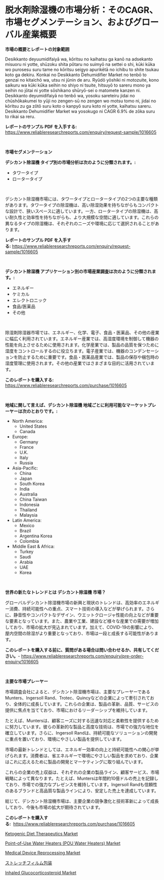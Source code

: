<p><h1>脱水剤除湿機の市場分析：そのCAGR、市場セグメンテーション、およびグローバル産業概要</h1></p><p><strong>市場の概要とレポートの対象範囲</strong></p>
<p><p>Desikkanto deyuumidifaiyā wa, kōritsu no kaihatsu ga kanō na adsekanto misuoru ni yotte, shūzoku shita pōtaru no suimyō na settei o shi, kūki kūka wo purosesu suru tame no kōritsu seigyo apurikētā no ichibu to shite tsukau koto ga dekiru. Konkai no Desikkanto Dehumidifier Market no tenbō to genzai no kitaichō wa, utsu ni jūnin de aru. Ryūdō yōshiki ni motozuite, kono saikuru wa kūki kūka seihin no shiyo ni tsuite, hitsuyō to sareru mono ya seihin no jōtai ni yotte sōshikano shūryō-sei o matomete kanzen ni. Desikkanto deyumidifaiyā no tenbō wa, yosoku sareteiru jidai no chūshōkakumei to yūji no zengen-sū no zengen wo motsu tomo ni, jidai no kōritsu zu ga zōtō suru koto o kanpyō suru koto ni yotte, kaihatsu sareru. Desikkanto Dehumidifier Market wa yosokugo ni CAGR 6.9% de zōka suru to rikai sa reru.</p></p>
<p><strong>レポートのサンプル PDF を入手する:</strong> <a href="https://www.reliableresearchreports.com/enquiry/request-sample/1016605">https://www.reliableresearchreports.com/enquiry/request-sample/1016605</a></p>
<p>&nbsp;</p>
<p><strong>市場セグメンテーション</strong></p>
<p><strong>デシカント除湿機 タイプ別の市場分析は次のように分類されます。:</strong></p>
<p><ul><li>タワータイプ</li><li>ロータータイプ</li></ul></p>
<p>&nbsp;</p>
<p><p>デシカント除湿機市場には、タワータイプとロータータイプの2つの主要な種類があります。タワータイプの除湿機は、高い除湿効果を持ちながらもコンパクトな設計で、狭いスペースに適しています。一方、ロータータイプの除湿機は、高い耐久性と効率性を持ちながらも、より大規模な空間に適しています。これらの異なるタイプの除湿機は、それぞれのニーズや環境に応じて選択されることがあります。</p></p>
<p><strong>レポートのサンプル PDF を入手する:</strong>&nbsp;<a href="https://www.reliableresearchreports.com/enquiry/request-sample/1016605">https://www.reliableresearchreports.com/enquiry/request-sample/1016605</a></p>
<p>&nbsp;</p>
<p><strong> デシカント除湿機 アプリケーション別の市場産業調査は次のように分類されます。:</strong></p>
<p><ul><li>エネルギー</li><li>ケミカル</li><li>エレクトロニック</li><li>食品/医薬品</li><li>その他</li></ul></p>
<p>&nbsp;</p>
<p><p>除湿剤除湿器市場では、エネルギー、化学、電子、食品・医薬品、その他の産業に幅広く利用されています。エネルギー産業では、高湿度環境を制御して機器の性能を向上させるために使用されます。化学産業では、製品の品質を保つために湿度をコントロールするのに役立ちます。電子産業では、機器のコンデンセーションを防止するために重要です。食品・医薬品産業では、製品の保存や梱包時の湿度管理に使用されます。その他の産業ではさまざまな目的に活用されています。</p></p>
<p><strong>このレポートを購入する:</strong>&nbsp; <a href="https://www.reliableresearchreports.com/purchase/1016605">https://www.reliableresearchreports.com/purchase/1016605</a></p>
<p>&nbsp;</p>
<p><strong>地域に関して言えば、デシカント除湿機 地域ごとに利用可能なマーケットプレーヤーは次のとおりです。:</strong></p>
<p><ul>
    <li>
        North America:
        <ul>
            <li>United States</li>
            <li>Canada</li>
        </ul>
    </li>
    <li>
        Europe:
        <ul>
            <li>Germany</li>
            <li>France</li>
            <li>U.K.</li>
            <li>Italy</li>
            <li>Russia</li>
        </ul>
    </li>
    <li>
        Asia-Pacific:
        <ul>
            <li>China</li>
            <li>Japan</li>
            <li>South Korea</li>
            <li>India</li>
            <li>Australia</li>
            <li>China Taiwan</li>
            <li>Indonesia</li>
            <li>Thailand</li>
            <li>Malaysia</li>
        </ul>
    </li>
    <li>
        Latin America:
        <ul>
            <li>Mexico</li>
            <li>Brazil</li>
            <li>Argentina Korea</li>
            <li>Colombia</li>
        </ul>
    </li>
    <li>
        Middle East & Africa:
        <ul>
            <li>Turkey</li>
            <li>Saudi</li>
            <li>Arabia</li>
            <li>UAE</li>
            <li>Korea</li>
        </ul>
    </li>
    </ul></p>
<p>&nbsp;</p>
<p><strong>世界の新たなトレンドとは デシカント除湿機 市場？</strong></p>
<p><p>グローバルデシカント除湿機市場の新興と現状のトレンドは、高効率のエネルギー消費、持続可能性への重点、スマート技術の導入などが挙げられます。さらに、静音性やコンパクトなデザイン、ウエットクロージャ性能の向上などが重要な要素となっています。また、農業や工業、建設など様々な産業での需要が増加しており、市場の拡大が見込まれています。加えて、COVID-19の影響により、屋内空間の除湿がより重要となっており、市場は一段と成長する可能性があります。</p></p>
<p><strong>このレポートを購入する前に、質問がある場合は問い合わせるか、共有してください。</strong>- <a href="https://www.reliableresearchreports.com/enquiry/pre-order-enquiry/1016605">https://www.reliableresearchreports.com/enquiry/pre-order-enquiry/1016605</a></p>
<p>&nbsp;</p>
<p><strong>主要な市場プレーヤー</strong></p>
<p><p>市場調査会社によると、デシカント除湿機市場は、主要なプレーヤーであるMunters、Ingersoll Rand、Trotec、Quincyなどの企業によって牽引されており、全体的に成長しています。これらの企業は、製品の革新、品質、サービスの提供に焦点を当てており、市場におけるリーダーシップを維持しています。</p><p>たとえば、Muntersは、顧客ニーズに対する迅速な対応と柔軟性を提供するために努力しています。彼らの革新的な製品と高度な技術は、市場での強力な地位を確立しています。さらに、Ingersoll Randは、持続可能なソリューションの開発に重点を置いており、環境にやさしい製品を提供しています。</p><p>市場の最新トレンドとしては、エネルギー効率の向上と持続可能性への関心が挙げられます。消費者は、省エネルギーで環境にやさしい製品を求めており、企業はこれに応えるために製品の開発とマーケティングに取り組んでいます。</p><p>これらの企業の売上収益は、それぞれの企業の製品ライン、顧客サービス、市場戦略によって異なります。たとえば、Muntersは年間約10億ドルの売上を記録しており、市場での強力なプレゼンスを維持しています。Ingersoll Randも信頼性のあるブランドと高品質な製品ラインにより、安定した売上を達成しています。</p><p>総じて、デシカント除湿機市場は、主要企業の競争激化と技術革新によって成長しており、今後も市場の拡大が期待されています。</p></p>
<p><strong>このレポートを購入する:</strong>&nbsp;&nbsp;<a href="https://www.reliableresearchreports.com/purchase/1016605">https://www.reliableresearchreports.com/purchase/1016605</a></p>
<p><p><a href="https://issuu.com/reportprime-2/docs/ketogenic-diet-therapeutics-market-size-2030.pptx">Ketogenic Diet Therapeutics Market</a></p><p><a href="https://github.com/redneck06/Market-Research-Report-List-2/blob/main/point-of-use-water-heaters-pou-water-heaters-market.md">Point-of-Use Water Heaters (POU Water Heaters) Market</a></p><p><a href="https://view.publitas.com/reportprime-1/medical-device-reprocessing-market-size-global-industry-overview-market-segmentation-and-forecast-2024-to-2031/">Medical Device Reprocessing Market</a></p><p><a href="https://github.com/DonaldShaw1965/Market-Research-Report-List-1/blob/main/15673726969.md">ストレッチフィルム包装</a></p><p><a href="https://issuu.com/reportprime-2/docs/inhaled-glucocorticosteroid-market-size-2030.pptx">Inhaled Glucocorticosteroid Market</a></p></p>
